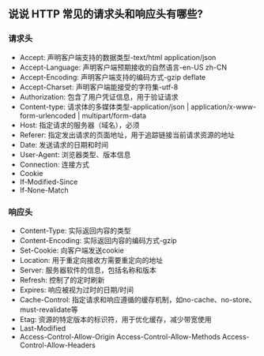 ## 说说 HTTP 常见的请求头和响应头有哪些? 
### 请求头
- Accept: 声明客户端支持的数据类型-text/html application/json
- Accept-Language: 声明客户端预期接收的自然语言-en-US zh-CN
- Accept-Encoding: 声明客户端支持的编码方式-gzip deflate
- Accept-Charset: 声明客户端能接受的字符集-utf-8
- Authorization: 包含了用户凭证信息，用于验证请求
- Content-type: 请求体的多媒体类型-application/json | application/x-www-form-urlencoded | multipart/form-data
- Host: 指定请求的服务器（域名），必须
- Referer: 指定发出请求的页面地址，用于追踪链接当前请求资源的地址
- Date: 发送请求的日期和时间
- User-Agent: 浏览器类型、版本信息
- Connection: 连接方式
- Cookie
- If-Modified-Since
- If-None-Match
  
### 响应头
- Content-Type: 实际返回内容的类型
- Content-Encoding: 实际返回内容的编码方式-gzip
- Set-Cookie: 向客户端发送cookie
- Location: 用于重定向接收方需要重定向的地址
- Server: 服务器软件的信息，包括名称和版本
- Refresh: 控制了的定时刷新
- Expires: 响应被视为过时的日期/时间
- Cache-Control: 指定请求和响应遵循的缓存机制，如no-cache、no-store、must-revalidate等
- Etag: 资源的特定版本的标识符，用于优化缓存，减少带宽使用
- Last-Modified
- Access-Control-Allow-Origin Access-Control-Allow-Methods Access-Control-Allow-Headers